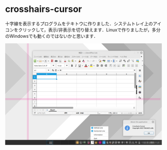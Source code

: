# crosshairs-cursor
十字線を表示するプログラムをテキトウに作りました．システムトレイ上のアイコンをクリックして，表示/非表示を切り替えます．Linuxで作りましたが，多分のWindowsでも動くのではないかと思います．

![](https://github.com/takago/crosshairs-cursor/blob/main/screenshot00.png)

